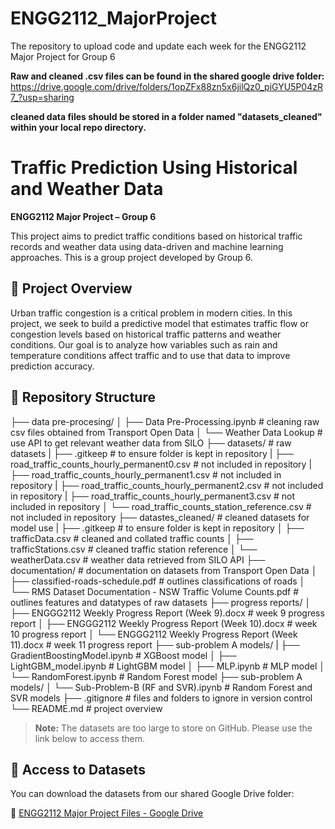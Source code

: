 # ENGG2112_MajorProject
The repository to upload code and update each week for the ENGG2112 Major Project for Group 6

**Raw and cleaned .csv files can be found in the shared google drive folder:**
https://drive.google.com/drive/folders/1opZFx88zn5x6jilQz0_piGYU5P04zR7_?usp=sharing

**cleaned data files should be stored in a folder named "datasets_cleaned" within your local repo directory.**

# Traffic Prediction Using Historical and Weather Data

**ENGG2112 Major Project – Group 6**

This project aims to predict traffic conditions based on historical traffic records and weather data using data-driven and machine learning approaches. This is a group project developed by Group 6.

## 🚦 Project Overview

Urban traffic congestion is a critical problem in modern cities. In this project, we seek to build a predictive model that estimates traffic flow or congestion levels based on historical traffic patterns and weather conditions. Our goal is to analyze how variables such as rain and temperature conditions affect traffic and to use that data to improve prediction accuracy.

## 📁 Repository Structure
├── data pre-procesing/
│ ├── Data Pre-Processing.ipynb # cleaning raw csv files obtained from Transport Open Data
│ └── Weather Data Lookup # use API to get relevant weather data from SILO
├── datasets/ # raw datasets
| ├── .gitkeep # to ensure folder is kept in repository
| ├── road_traffic_counts_hourly_permanent0.csv # not included in repository
| ├── road_traffic_counts_hourly_permanent1.csv # not included in repository
| ├── road_traffic_counts_hourly_permanent2.csv # not included in repository
| ├── road_traffic_counts_hourly_permanent3.csv # not included in repository
│ └── road_traffic_counts_station_reference.csv # not included in repository
├── datastes_cleaned/ # cleaned datasets for model use
| ├── .gitkeep # to ensure folder is kept in repository
│ ├── trafficData.csv # cleaned and collated traffic counts
│ ├── trafficStations.csv # cleaned traffic station reference
│ └── weatherData.csv # weather data retrieved from SILO API
├── documentation/ # documentation on datasets from Transport Open Data
│ ├── classified-roads-schedule.pdf # outlines classifications of roads
│ └── RMS Dataset Documentation - NSW Traffic Volume Counts.pdf # outlines features and datatypes of raw datasets
├── progress reports/
│ ├── ENGGG2112 Weekly Progress Report (Week 9).docx # week 9 progress report
│ ├── ENGGG2112 Weekly Progress Report (Week 10).docx # week 10 progress report
│ └── ENGGG2112 Weekly Progress Report (Week 11).docx # week 11 progress report
├── sub-problem A models/
| ├── GradientBoostingModel.ipynb # XGBoost model
│ ├── LightGBM_model.ipynb # LightGBM model
│ ├── MLP.ipynb # MLP model
│ └── RandomForest.ipynb # Random Forest model
├── sub-problem A models/
│ └── Sub-Problem-B (RF and SVR).ipynb # Random Forest and SVR models
├── .gitignore # files and folders to ignore in version control
└── README.md # project overview

> **Note:** The datasets are too large to store on GitHub. Please use the link below to access them.

## 🔗 Access to Datasets

You can download the datasets from our shared Google Drive folder:

📂 [ENGG2112 Major Project Files - Google Drive](https://drive.google.com/drive/folders/1opZFx88zn5x6jilQz0_piGYU5P04zR7_?usp=sharing)
